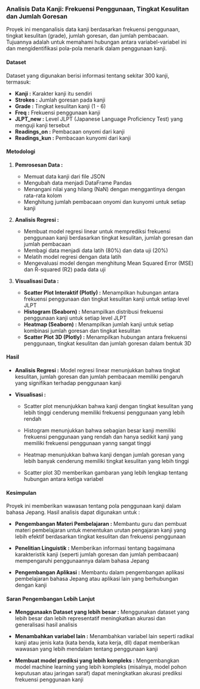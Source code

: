 ### **Analisis Data Kanji: Frekuensi Penggunaan, Tingkat Kesulitan dan Jumlah Goresan**

Proyek ini menganalisis data kanji berdasarkan frekuensi penggunaan, tingkat kesulitan (grade), jumlah goresan, dan jumlah pembacaan. Tujuannya adalah untuk memahami hubungan antara variabel-variabel ini dan mengidentifikasi pola-pola menarik dalam penggunaan kanji.


#### **Dataset**
Dataset yang digunakan berisi informasi tentang sekitar 300 kanji, termasuk:
- **Kanji :** Karakter kanji itu sendiri
- **Strokes :** Jumlah goresan pada kanji
- **Grade :** Tingkat kesulitan kanji (1 - 6)
- **Freq :** Frekuensi penggunaan kanji
- **JLPT_new :** Level JLPT (Japanese Language Proficiency Test) yang menguji kanji tersebut
- **Readings_on :** Pembacaan onyomi dari kanji
- **Readings_kun :** Pembacaan kunyomi dari kanji


#### **Metodologi**
1. **Pemrosesan Data :**
    - Memuat data kanji dari file JSON
    - Mengubah data menjadi DataFrame Pandas
    - Menangani nilai yang hilang (NaN) dengan menggantinya dengan rata-rata kolom
    - Menghitung jumlah pembacaan onyomi dan kunyomi untuk setiap kanji

2. **Analisis Regresi :**
    - Membuat model regresi linear untuk memprediksi frekuensi penggunaan kanji berdasarkan tingkat kesulitan, jumlah goresan dan jumlah pembacaan
    - Membagi data menjadi data latih (80%) dan data uji (20%)
    - Melatih model regresi dengan data latih
    - Mengevaluasi model dengan menghitung Mean Squared Error (MSE) dan R-squared (R2) pada data uji

3. **Visualisasi Data :**
    - **Scatter Plot Interaktif (Plotly) :** Menampilkan hubungan antara frekuensi penggunaan dan tingkat kesulitan kanji untuk setiap level JLPT
    - **Histogram (Seaborn) :** Menampilkan distribusi frekuensi penggunaan kanji untuk setiap level JLPT
    - **Heatmap (Seaborn) :** Menampilkan jumlah kanji untuk setiap kombinasi jumlah goresan dan tingkat kesulitan
    - **Scatter Plot 3D (Plotly) :** Menampilkan hubungan antara frekuensi penggunaan, tingkat kesulitan dan jumlah goresan dalam bentuk 3D


#### **Hasil**
- **Analisis Regresi :** Model regresi linear menunjukkan bahwa tingkat kesulitan, jumlah goresan dan jumlah pembacaan memiliki pengaruh yang signifikan terhadap penggunaan kanji

- **Visualisasi :**
    - Scatter plot menunjukkan bahwa kanji dengan tingkat kesulitan yang lebih tinggi cenderung memiliki frekuensi penggunaan yang lebih rendah

    - Histogram menunjukkan bahwa sebagian besar kanji memiliki frekuensi penggunaan yang rendah dan hanya sedikit kanji yang memiliki frekuensi penggunaan yanng sangat tinggi

    - Heatmap menunjukkan bahwa kanji dengan jumlah goresan yang lebih banyak cenderung memiliki tingkat kesulitan yang lebih tinggi

    - Scatter plot 3D memberikan gambaran yang lebih lengkap tentang hubungan antara ketiga variabel


#### **Kesimpulan**
Proyek ini memberikan wawasan tentang pola penggunaan kanji dalam bahasa Jepang. Hasil analisis dapat digunakan untuk :
- **Pengembangan Materi Pembelajaran :** Membantu guru dan pembuat materi pembelajaran untuk menentukan urutan pengajaran kanji yang lebih efektif berdasarkan tingkat kesulitan dan frekuensi penggunaan

- **Penelitian Linguistik :** Memberikan informasi tentang bagaimana karakteristik kanji (seperti jumlah goresan dan jumlah pembacaan) mempengaruhi penggunaannya dalam bahasa Jepang

- **Pengembangan Aplikasi :** Membantu dalam pengembangan aplikasi pembelajaran bahasa Jepang atau aplikasi lain yang berhubungan dengan kanji


#### **Saran Pengembangan Lebih Lanjut**
- **Menggunaakn Dataset yang lebih besar :** Menggunakan dataset yang lebih besar dan lebih representatif meningkatkan akurasi dan generalisasi hasil analisis

- **Menambahkan variabel lain :** Menambahkan variabel lain seperti radikal kanji atau jenis kata (kata benda, kata kerja, dll) dapat memberikan wawasan yang lebih mendalam tentang penggunaan kanji

- **Membuat model prediksi yang lebih kompleks :** Mengembangkan model machine learning yang lebih kompleks (misalnya, model pohon keputusan atau jaringan saraf) dapat meningkatkan akurasi prediksi frekuensi penggunaan kanji